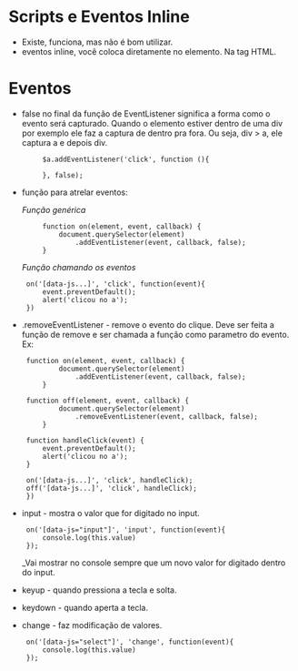 # Scripts e Eventos Inline

 * Existe, funciona, mas não é bom utilizar.
 * eventos inline, você coloca diretamente no elemento. Na tag HTML.

# Eventos

 * false no final da função de EventListener significa a forma como o evento será capturado. Quando o elemento estiver dentro de uma div por exemplo ele faz a captura de dentro pra fora. Ou seja, div > a, ele captura a e depois div.

            $a.addEventListener('click', function (){

            }, false);

 * função para atrelar eventos:

    _Função genérica_

            function on(element, event, callback) {
                document.querySelector(element)
                    .addEventListener(event, callback, false);
            }
    
    _Função chamando os eventos_

        on('[data-js...]', 'click', function(event){
            event.preventDefault();
            alert('clicou no a');
        })

 * .removeEventListener - remove o evento do clique. Deve ser feita a função de remove e ser chamada a função como parametro do evento. Ex: 

        function on(element, event, callback) {
                document.querySelector(element)
                    .addEventListener(event, callback, false);
            }

        function off(element, event, callback) {
                document.querySelector(element)
                    .removeEventListener(event, callback, false);
            }

        function handleClick(event) {
            event.preventDefault();
            alert('clicou no a');
        }
        
        on('[data-js...]', 'click', handleClick);
        off('[data-js...]', 'click', handleClick);
        })

 * input - mostra o valor que for digitado no input.

        on('[data-js="input"]', 'input', function(event){
            console.log(this.value) 
        });

    _Vai mostrar no console sempre que um novo valor for digitado dentro do input.

 * keyup - quando pressiona a tecla e solta.
 * keydown - quando aperta a tecla.
 * change - faz modificação de valores.

        on('[data-js="select"]', 'change', function(event){
            console.log(this.value) 
        });

